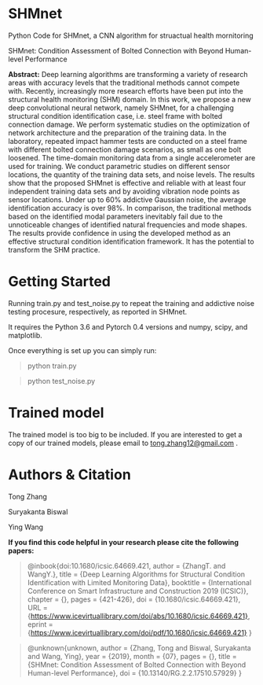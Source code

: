 # SHMnet
Python Code for SHMnet, a CNN algorithm for struactual health mornitoring

SHMnet: Condition Assessment of Bolted Connection with Beyond Human-level Performance

**Abstract:**
Deep learning algorithms are transforming a variety of research areas with accuracy levels that the traditional methods cannot compete with. Recently, increasingly more research efforts have been put into the structural health monitoring (SHM) domain. In this work, we propose a new deep convolutional neural network, namely SHMnet, for a challenging structural condition identification case, i.e. steel frame with bolted connection damage. We perform systematic studies on the optimization of network architecture and the preparation of the training data. In the laboratory, repeated impact hammer tests are conducted on a steel frame with different bolted connection damage scenarios, as small as one bolt loosened. The time-domain monitoring data from a single accelerometer are used for training. We conduct parametric studies on different sensor locations, the quantity of the training data sets, and noise levels. The results show that the proposed SHMnet is effective and reliable with at least four independent training data sets and by avoiding vibration node points as sensor locations. Under up to 60% addictive Gaussian noise, the average identification accuracy is over 98%. In comparison, the traditional methods based on the identified modal parameters inevitably fail due to the unnoticeable changes of identified natural frequencies and mode shapes. The results provide confidence in using the developed method as an effective structural condition identification framework. It has the potential to transform the SHM practice.

# Getting Started
Running train.py and test_noise.py to repeat the training and addictive noise testing procesure, respectively, as reported in SHMnet.

It requires the Python 3.6 and Pytorch 0.4 versions and numpy, scipy, and matplotlib.

Once everything is set up you can simply run:

> python train.py

> python test_noise.py
# Trained model 
The trained model is too big to be included. If you are interested to get a copy of our trained models, please email to tong.zhang12@gmail.com .
# Authors & Citation
Tong Zhang

Suryakanta Biswal

Ying Wang

**If you find this code helpful in your research please cite the following papers:**
> @inbook{doi:10.1680/icsic.64669.421,
author = {ZhangT. and WangY.},
title = {Deep Learning Algorithms for Structural Condition Identification with Limited Monitoring Data},
booktitle = {International Conference on Smart Infrastructure and Construction 2019 (ICSIC)},
chapter = {},
pages = {421-426},
doi = {10.1680/icsic.64669.421},
URL = {https://www.icevirtuallibrary.com/doi/abs/10.1680/icsic.64669.421},
eprint = {https://www.icevirtuallibrary.com/doi/pdf/10.1680/icsic.64669.421}
}

> @unknown{unknown,
author = {Zhang, Tong and Biswal, Suryakanta and Wang, Ying},
year = {2019},
month = {07},
pages = {},
title = {SHMnet: Condition Assessment of Bolted Connection with Beyond Human-level Performance},
doi = {10.13140/RG.2.2.17510.57929}
}


